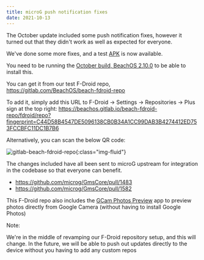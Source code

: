 ```yaml
---
title: microG push notification fixes
date: 2021-10-13
---
```


The October update included some push notification fixes, however it turned out that they didn't work as well as expected for everyone.

We've done some more fixes, and a test [APK](https://beachos.gitlab.io/beach-fdroid-repo/fdroid/repo/GmsCore.apk) is now available.

You need to be running the <a href="{{ '/news/2021/10/08/october-update/' | relative_url }}">October build, BeachOS 2.10.0</a> to be able to install this. 

You can get it from our test F-Droid repo, <https://gitlab.com/BeachOS/beach-fdroid-repo>

To add it, simply add this URL to F-Droid -> Settings -> Repositories -> Plus sign at the top right: <https://beachos.gitlab.io/beach-fdroid-repo/fdroid/repo?fingerprint=C44D58B4547DE5096138CB0B34A1CC99DAB3B4274412ED753FCCBFC11DC1B7B6>

Alternatively, you can scan the below QR code:

![gitlab-beach-fdroid-repo](/assets/images/gitlab-beach-fdroid-repo-qrcode.png){:class="img-fluid"}

The changes included have all been sent to microG upstream for integration in the codebase so that everyone can benefit.

* <https://github.com/microg/GmsCore/pull/1483>
* <https://github.com/microg/GmsCore/pull/1582>

This F-Droid repo also includes the <a href="{{ '/news/2021/09/30/gcam-photos-preview/' | relative_url }}">GCam Photos Preview</a> app to preview photos directly from Google Camera (without having to install Google Photos)

Note:

We're in the middle of revamping our F-Droid repository setup, and this will change.
In the future, we will be able to push out updates directly to the device without you having to add any custom repos
